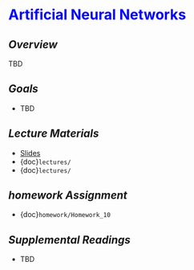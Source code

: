 # <span style="color: blue;"><b>Artificial Neural Networks</b></span>

## *Overview*
TBD

## *Goals*
* TBD

## *Lecture Materials*

* [Slides](https://docs.google.com/presentation/d/1vyg7eSo5XaUAtYDwxmLY5qeUrwKxKqJcEEHPB40yVpE/edit?usp=sharing)
* {doc}`lectures/`
* {doc}`lectures/`

## *homework Assignment*

* {doc}`homework/Homework_10`

## *Supplemental Readings*
* TBD
